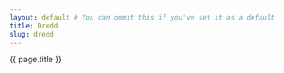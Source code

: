```yaml
---
layout: default # You can ommit this if you've set it as a default
title: Dredd
slug: dredd
---
```


{{ page.title }}
